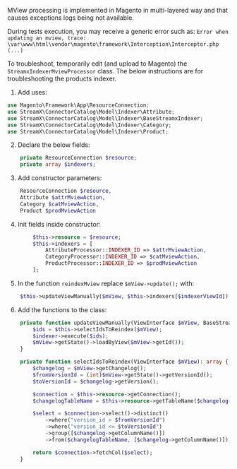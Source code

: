MView processing is implemented in Magento in multi-layered way and that causes exceptions logs being not available.

During tests execution, you may receive a generic error such as:
`Error when updating an mview, trace: \var\www\html\vendor\magento\framework\Interception\Interceptor.php (...)`

To troubleshoot, temporarily edit (and upload to Magento) the `StreamxIndexerMviewProcessor` class.
The below instructions are for troubleshooting the products indexer.

1. Add uses:
```php
use Magento\Framework\App\ResourceConnection;
use StreamX\ConnectorCatalog\Model\Indexer\Attribute;
use StreamX\ConnectorCatalog\Model\Indexer\BaseStreamxIndexer;
use StreamX\ConnectorCatalog\Model\Indexer\Category;
use StreamX\ConnectorCatalog\Model\Indexer\Product;
```

2. Declare the below fields:
```php
    private ResourceConnection $resource;
    private array $indexers;
```

3. Add constructor parameters:
```php
    ResourceConnection $resource,
    Attribute $attrMviewAction,
    Category $catMviewAction,
    Product $prodMviewAction
```

4. Init fields inside constructor:
```php
        $this->resource = $resource;
        $this->indexers = [
            AttributeProcessor::INDEXER_ID => $attrMviewAction,
            CategoryProcessor::INDEXER_ID => $catMviewAction,
            ProductProcessor::INDEXER_ID => $prodMviewAction
        ];
```

5. In the function `reindexMview` replace `$mView->update();` with:
```php
    $this->updateViewManually($mView, $this->indexers[$indexerViewId]);
```

6. Add the functions to the class:
```php
    private function updateViewManually(ViewInterface $mView, BaseStreamxIndexer $indexer): void {
        $ids = $this->selectIdsToReindex($mView);
        $indexer->execute($ids);
        $mView->getState()->loadByView($mView->getId());
    }

    private function selectIdsToReindex(ViewInterface $mView): array {
        $changelog = $mView->getChangelog();
        $fromVersionId = (int)$mView->getState()->getVersionId();
        $toVersionId = $changelog->getVersion();

        $connection = $this->resource->getConnection();
        $changelogTableName = $this->resource->getTableName($changelog->getName());

        $select = $connection->select()->distinct()
            ->where("version_id > $fromVersionId")
            ->where("version_id <= $toVersionId")
            ->group([$changelog->getColumnName()])
            ->from($changelogTableName, [$changelog->getColumnName()]);

        return $connection->fetchCol($select);
    }
```